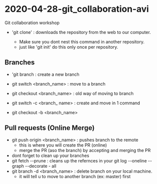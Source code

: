 # 2020-04-28-git_collaboration-avi
Git collaboration workshop

- 'git clone' <URL> : downloads the repository from the web to our computer.
	- Make sure you dont nest this command in another repository.
	- just like 'git init' do this only once per repository.


## Branches

- 'git branch <branch name> : create a new branch
- git switch <branch_name> : move to a branch
- git checkout <branch_name> : old way of moving to branch

- git switch -c <branch_ name> : create and move in 1 command
- git checkout -b <branch_name> 

## Pull requests (Online Merge)

- git push origin <branch_name> : pushes branch to the remote
	- this is where you will create the PR (online)
	- merge the PR (aso the branch) by accepting and merging the PR
- dont forget to clean up your branches 
- git fetch --prune : cleans up the refernces in your git  log --oneline --graph --decorate - all
- git branch -d <branch_name> : delete branch on your local machine.
	- it will tell u to move to another branch (ex: master) first

